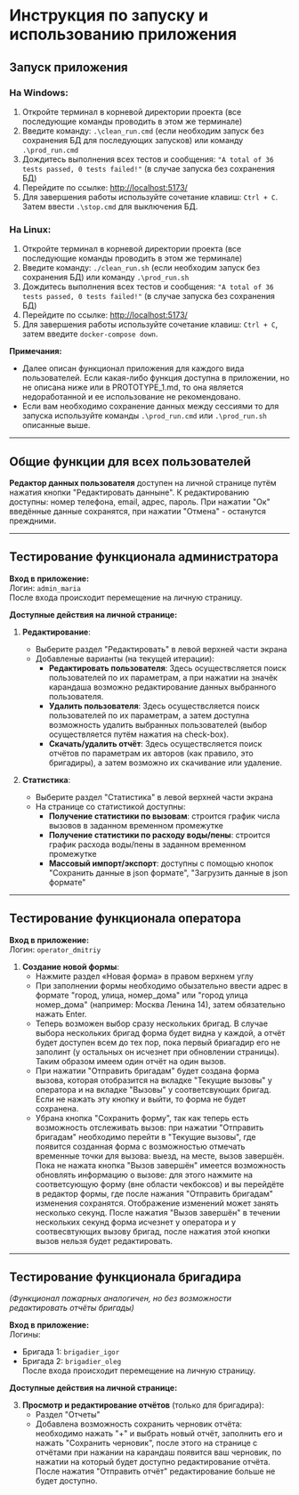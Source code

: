 # Инструкция по запуску и использованию приложения

## Запуск приложения

### На Windows:
1. Откройте терминал в корневой директории проекта (все последующие команды проводить в этом же терминале) 
2. Введите команду: `.\clean_run.cmd` (если необходим запуск без сохранения БД для последующих запусков) или команду `.\prod_run.cmd`
3. Дождитесь выполнения всех тестов и сообщения: `"A total of 36 tests passed, 0 tests failed!"` (в случае запуска без сохранения БД)
4. Перейдите по ссылке: [http://localhost:5173/](http://localhost:5173/)
5. Для завершения работы используйте сочетание клавиш: `Ctrl + C`. Затем ввести `.\stop.cmd` для выключения БД.

### На Linux:
1. Откройте терминал в корневой директории проекта (все последующие команды проводить в этом же терминале) 
2. Введите команду: `./clean_run.sh` (если необходим запуск без сохранения БД) или команду `.\prod_run.sh`
3. Дождитесь выполнения всех тестов и сообщения: `"A total of 36 tests passed, 0 tests failed!"` (в случае запуска без сохранения БД)
4. Перейдите по ссылке: [http://localhost:5173/](http://localhost:5173/)
5. Для завершения работы используйте сочетание клавиш: `Ctrl + C`, затем введите `docker-compose down`.

**Примечания:** 
- Далее описан функционал приложения для каждого вида пользователей. Если какая-либо функция доступна в приложении, но не описана ниже или в PROTOTYPE_1.md, то она является недоработанной и ее использование не рекомендовано. 
- Если вам необходимо сохранение данных между сессиями то для запуска используйте команды `.\prod_run.cmd` или `.\prod_run.sh` описанные выше.

---

## Общие функции для всех пользователей

**Редактор данных пользователя** доступен на личной странице путём нажатия кнопки "Редактировать данныне". К редактированию доступны: номер телефона, email, адрес, пароль. При нажатии "Ок" введённые данные сохранятся, при нажатии "Отмена" - останутся преждними. 

---

## Тестирование функционала администратора

**Вход в приложение:**  
Логин: `admin_maria`  
После входа происходит перемещение на личную страницу.

**Доступные действия на личной странице:**

1. **Редактирование**:
   - Выберите раздел "Редактировать" в левой верхней части экрана
   - Добавленые варианты (на текущей итерации):
     - **Редактировать пользователя**: Здесь осуществсляется поиск пользователей по их параметрам, а при нажатии на значёк карандаша возможно редактирование данных выбранного пользователя. 
     - **Удалить пользователя**: Здесь осуществсляется поиск пользователей по их параметрам, а затем доступна возможность удалить выбранных пользователей (выбор осуществляется путём нажатия на check-box).
     - **Скачать/удалить отчёт**: Здесь осуществсляется поиск отчётов по параметрам их авторов (как правило, это бригадиры), а затем возможно их скачивание или удаление.  

2. **Статистика**:
    - Выберите раздел "Статистика" в левой верхней части экрана
    - На странице со статистикой доступны:
        - **Получение статистики по вызовам**: строится график числа вызовов в заданном временном промежутке
        - **Получение статистики по расходу воды/пены**: строится график расхода воды/пены в заданном временном промежутке
        - **Массовый импорт/экспорт**: доступны с помощью кнопок "Сохранить данные в json формате", "Загрузить данные в json формате"
---

## Тестирование функционала оператора

**Вход в приложение:**  
Логин: `operator_dmitriy`  

1. **Создание новой формы**:
   - Нажмите раздел «Новая форма» в правом верхнем углу
   - При заполнении формы необходимо обызательно ввести адрес в формате "город, улица, номер_дома" или "город улица номер_дома" (например: Москва Ленина 14), затем обязательно нажать Enter.
   - Теперь возможен выбор сразу нескольких бригад. В случае выбора нескольких бригад форма будет видна у каждой, а отчёт будет доступен всем до тех пор, пока первый бриагадир его не заполинт (у остальных он исчезнет при обновлении страницы). Таким образом имеем один отчёт на один вызов. 
   - При нажатии "Отправить бригадам" будет создана форма вызова, которая отобразится на вкладке "Текущие вызовы" у оператора и на вкладке "Вызовы" у соответсвующих бригад. Если не нажать эту кнопку и выйти, то форма не будет сохранена.
   - Убрана кнопка "Сохранить форму", так как теперь есть возможность отслеживать вызов: при нажатии "Отправить бригадам" необходимо перейти в "Текущие вызовы", где появится созданная форма с возможностью отмечать временные точки для вызова: выезд, на месте, вызов завершён. Пока не нажата кнопка "Вызов завершён" имеется возможность обновлять информацию о вызове: для этого нажмите на соответсующую форму (вне области чекбоксов) и вы перейдёте в редактор формы, где после нажания "Отправить бригадам" изменения сохранятся. Отображение изменений может занять несколько секунд. После нажатия "Вызов завершён" в течении нескольких секунд форма исчезнет у оператора и у соотвесвтующих вызову бригад, после нажатия этой кнопки вызов нельзя будет редактировать. 
---

## Тестирование функционала бригадира
*(Функционал пожарных аналогичен, но без возможности редактировать отчёты бригады)*

**Вход в приложение:**  
Логины:
- Бригада 1: `brigadier_igor`
- Бригада 2: `brigadier_oleg`  
После входа происходит перемещение на личную страницу.

**Доступные действия на личной странице:**

3. **Просмотр и редактирование отчётов** (только для бригадира):
   - Раздел "Отчеты"
   - Добавлена возможность сохранить черновик отчёта: необходимо нажать "+" и выбрать новый отчёт, заполнить его и нажать "Сохранить черновик", после этого на странице с отчётами при нажании на карандаш появится ваш черновик, по нажатии на который будет доступно редактирование отчёта. После нажатия "Отправить отчёт" редактирование больше не будет доступно. 
